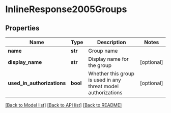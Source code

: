 # InlineResponse2005Groups

## Properties
Name | Type | Description | Notes
------------ | ------------- | ------------- | -------------
**name** | **str** | Group name | 
**display_name** | **str** | Display name for the group | [optional] 
**used_in_authorizations** | **bool** | Whether this group is used in any threat model authorizations | [optional] 

[[Back to Model list]](../README.md#documentation-for-models) [[Back to API list]](../README.md#documentation-for-api-endpoints) [[Back to README]](../README.md)

